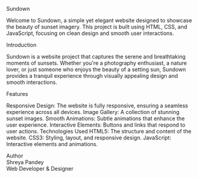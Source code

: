 Sundown

Welcome to Sundown, a simple yet elegant website designed to showcase the beauty of sunset imagery. 
This project is built using HTML, CSS, and JavaScript, focusing on clean design and smooth user interactions.


Introduction

Sundown is a website project that captures the serene and breathtaking moments of sunsets. Whether you're a photography enthusiast, a nature lover, or just someone who enjoys the beauty of a setting sun, Sundown provides a tranquil experience through visually appealing design and smooth interactions.

Features

Responsive Design: The website is fully responsive, ensuring a seamless experience across all devices.
Image Gallery: A collection of stunning sunset images.
Smooth Animations: Subtle animations that enhance the user experience.
Interactive Elements: Buttons and links that respond to user actions.
Technologies Used
HTML5: The structure and content of the website.
CSS3: Styling, layout, and responsive design.
JavaScript: Interactive elements and animations.


Author<br>
Shreya Pandey<br>
Web Developer & Designer
